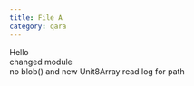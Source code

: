```yaml
---
title: File A
category: qara
---
```

Hello  
changed module  
no blob() and new Unit8Array
read log for path
